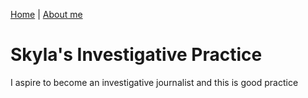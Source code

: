 [Home](/sfrench01/index.html) | [About me](/sfrench01/aboutMe.html) 

# Skyla's Investigative Practice

I aspire to become an investigative journalist and this is good practice

